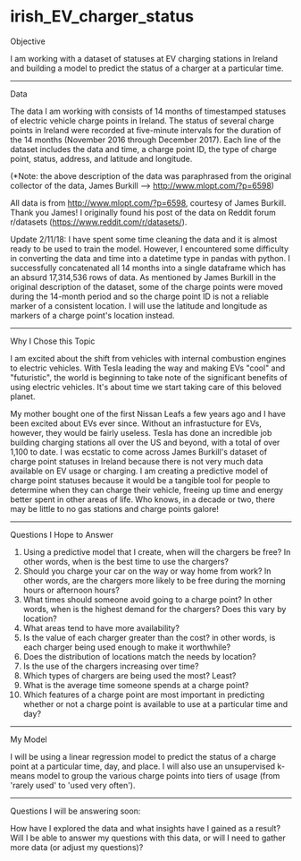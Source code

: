# irish_EV_charger_status

Objective

I am working with a dataset of statuses at EV charging stations in Ireland and building a model to predict the status of a charger at a particular time.

_________________________________

Data

The data I am working with consists of 14 months of timestamped statuses of electric vehicle charge points in Ireland. The status of several charge points in Ireland were recorded at five-minute intervals for the duration of the 14 months (November 2016 through December 2017). Each line of the dataset includes the data and time, a charge point ID, the type of charge point, status, address, and latitude and longitude.

(*Note: the above description of the data was paraphrased from the original collector of the data, James Burkill --> http://www.mlopt.com/?p=6598)

All data is from http://www.mlopt.com/?p=6598, courtesy of James Burkill. Thank you James! I originally found his post of the data on Reddit forum r/datasets (https://www.reddit.com/r/datasets/).

Update 2/11/18: I have spent some time cleaning the data and it is almost ready to be used to train the model. However, I encountered some difficulty in converting the data and time into a datetime type in pandas with python. I successfully concatenated all 14 months into a single dataframe which has an absurd 17,314,536 rows of data. As mentioned by James Burkill in the original description of the dataset, some of the charge points were moved during the 14-month period and so the charge point ID is not a reliable marker of a consistent location. I will use the latitude and longitude as markers of a charge point's location instead.
_________________________________

Why I Chose this Topic

I am excited about the shift from vehicles with internal combustion engines to electric vehicles. With Tesla leading the way and making EVs "cool" and "futuristic", the world is beginning to take note of the significant benefits of using electric vehicles. It's about time we start taking care of this beloved planet.

My mother bought one of the first Nissan Leafs a few years ago and I have been excited about EVs ever since. Without an infrastucture for EVs, however, they would be fairly useless. Tesla has done an incredible job building charging stations all over the US and beyond, with a total of over 1,100 to date. I was ecstatic to come across James Burkill's dataset of charge point statuses in Ireland because there is not very much data available on EV usage or charging. I am creating a predictive model of charge point statuses because it would be a tangible tool for people to determine when they can charge their vehicle, freeing up time and energy better spent in other areas of life. Who knows, in a decade or two, there may be little to no gas stations and charge points galore!
_________________________________

Questions I Hope to Answer

1. Using a predictive model that I create, when will the chargers be free? In other words, when is the best time to use the chargers?
2. Should you charge your car on the way or way home from work? In other words, are the chargers more likely to be free during the morning hours or afternoon hours?
3. What times should someone avoid going to a charge point? In other words, when is the highest demand for the chargers? Does this vary by location?
4. What areas tend to have more availability?
5. Is the value of each charger greater than the cost? in other words, is each charger being used enough to make it worthwhile?
6. Does the distribution of locations match the needs by location?
7. Is the use of the chargers increasing over time?
8. Which types of chargers are being used the most? Least?
9. What is the average time someone spends at a charge point?
10. Which features of a charge point are most important in predicting whether or not a charge point is available to use at a particular time and day?
_________________________________

My Model

I will be using a linear regression model to predict the status of a charge point at a particular time, day, and place. I will also use an unsupervised k-means model to group the various charge points into tiers of usage (from 'rarely used' to 'used very often').
_________________________________

Questions I will be answering soon:

How have I explored the data and what insights have I gained as a result?
Will I be able to answer my questions with this data, or will I need to gather more data (or adjust my questions)?
